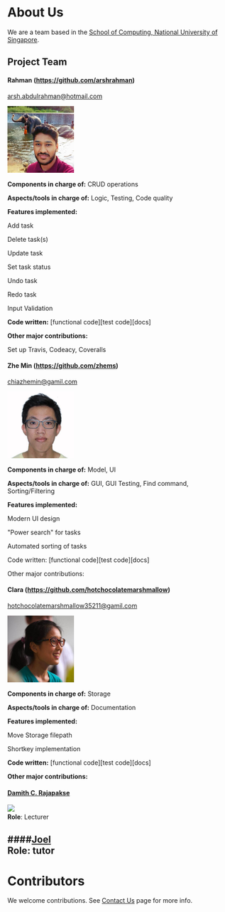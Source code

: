# About Us

We are a team based in the [School of Computing, National University of Singapore](http://www.comp.nus.edu.sg).

## Project Team

#### Rahman (https://github.com/arshrahman)
arsh.abdulrahman@hotmail.com

<img src="images/rahman.jpeg" width="150"><br>

**Components in charge of:** CRUD operations

**Aspects/tools in charge of:** Logic, Testing, Code quality

**Features implemented:**

Add task

Delete task(s)

Update task

Set task status

Undo task

Redo task

Input Validation

**Code written:** [functional code][test code][docs]

**Other major contributions:**

Set up Travis, Codeacy, Coveralls


#### Zhe Min (https://github.com/zhems)

chiazhemin@gamil.com

<img src="images/zhemin.jpeg" width="150"><br>

**Components in charge of:** Model, UI

**Aspects/tools in charge of:** GUI, GUI Testing, Find command, Sorting/Filtering

**Features implemented:**

Modern UI design

"Power search" for tasks

Automated sorting of tasks

Code written: [functional code][test code][docs]

Other major contributions:


#### Clara (https://github.com/hotchocolatemarshmallow)
hotchocolatemarshmallow35211@gamil.com

<img src="images/clara.jpeg" width="150"><br>

**Components in charge of:** Storage

**Aspects/tools in charge of:** Documentation

**Features implemented:**

Move Storage filepath

Shortkey implementation

**Code written:** [functional code][test code][docs]

**Other major contributions:**




#### [Damith C. Rajapakse](http://www.comp.nus.edu.sg/~damithch) <br>
<img src="images/DamithRajapakse.jpg" width="150"><br>
**Role**: Lecturer


####[Joel](https://github.com/se-edu/addressbook-level4/pulls?q=is%3Apr+author%3Aokkhoy) <br>
**Role**: tutor
-----

# Contributors

We welcome contributions. See [Contact Us](ContactUs.md) page for more info.
